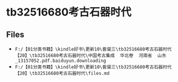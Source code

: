 # tb32516680考古石器时代

## Files

- `F:/【01分类书籍】\kindle好书\更新10\套餐三\tb32516680考古石器时代【20】\tb32516680考古石器时代\中国考古集成  华北卷  河南省  山东_13157052.pdf.baiduyun.downloading`
- `F:/【01分类书籍】\kindle好书\更新10\套餐三\tb32516680考古石器时代【20】\tb32516680考古石器时代\files.md`
